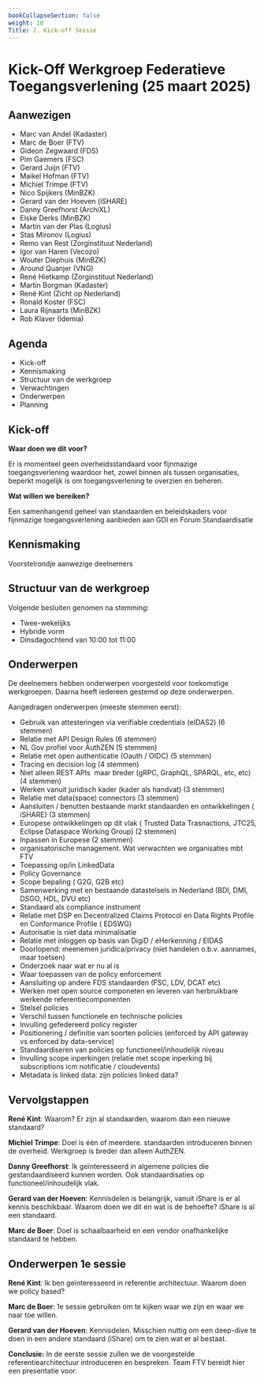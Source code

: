```yaml
---
bookCollapseSection: false
weight: 10
Title: 2. Kick-off Sessie
---
```


# Kick-Off Werkgroep Federatieve Toegangsverlening (25 maart 2025)

## Aanwezigen
- Marc van Andel (Kadaster)
- Marc de Boer (FTV)
- Gideon Zegwaard (FDS)
- Pim Gaemers (FSC)
- Gerard Juijn (FTV)
- Maikel Hofman (FTV)
- Michiel Trimpe (FTV)
- Nico Spijkers (MinBZK)
- Gerard van der Hoeven (iSHARE)
- Danny Greefhorst (ArchiXL)
- Elske Derks (MinBZK)
- Martin van der Plas (Logius)
- Stas Mironov (Logius)
- Remo van Rest (Zorginstituut Nederland)
- Igor van Haren (Vecozo)
- Wouter Diephuis (MinBZK)
- Around Quanjer (VNG)
- René Hietkamp (Zorginstituut Nederland)
- Martin Borgman (Kadaster)
- René Kint (Zicht op Nederland)
- Ronald Koster (FSC)
- Laura Rijnaarts (MinBZK)
- Rob Klaver (Idemia)

## Agenda
- Kick-off
- Kennismaking
- Structuur van de werkgroep
- Verwachtingen
- Onderwerpen
- Planning

## Kick-off

**Waar doen we dit voor?**

Er is momenteel geen overheidsstandaard voor fijnmazige toegangsverlening waardoor het, zowel binnen als tussen organisaties, beperkt mogelijk is om toegangsverlening te overzien en beheren.

**Wat willen we bereiken?**

Een samenhangend geheel van standaarden en beleidskaders voor fijnmazige toegangsverlening aanbieden aan GDI en Forum Standaardisatie

## Kennismaking
Voorstelrondje aanwezige deelnemers

## Structuur van de werkgroep

Volgende besluiten genomen na stemming:
- Twee-wekelijks
- Hybride vorm
- Dinsdagochtend van 10:00 tot 11:00

## Onderwerpen
De deelnemers hebben onderwerpen voorgesteld voor toekomstige werkgroepen. Daarna heeft iedereen gestemd op deze onderwerpen.

Aangedragen onderwerpen (meeste stemmen eerst):
- Gebruik van attesteringen via verifiable credentials (eIDAS2) (6 stemmen)
- Relatie met API Design Rules (6 stemmen)
- NL Gov profiel voor AuthZEN (5 stemmen)
- Relatie met open authenticatie (Oauth / OIDC) (5 stemmen)
- Tracing en decision log (4 stemmen)
- Niet alleen REST APIs  maar breder
(gRPC, GraphQL, SPARQL, etc, etc) (4 stemmen)
- Werken vanuit juridisch kader (kader als handvat) (3 stemmen)
- Relatie met data(space) connectors (3 stemmen)
- Aansluiten / benutten bestaande markt standaarden en ontwikkelingen ( iSHARE) (3 stemmen)
- Europese ontwikkelingen op dit vlak ( Trusted Data Trasnactions, JTC25, Eclipse Dataspace Working Group) (2 stemmen)
- Inpassen in Europese (2 stemmen)
- organisatorische management. Wat verwachten we organisaties mbt FTV
- Toepassing op/in LinkedData
- Policy Governance
- Scope bepaling ( G2G, G2B etc)
- Samenwerking met en bestaande datastelsels in Nederland (BDI, DMI, DSGO, HDL, DVU etc) 
- Standaard als compliance instrument
- Relatie met DSP en Decentralized Claims Protocol en Data Rights Profile en Conformance Profile ( EDSWG)
- Autorisatie is niet data minimalisatie
- Relatie met inloggen op basis van DigiD / eHerkenning / EIDAS
- Doorlopend: meenemen juridica/privacy (niet handelen o.b.v. aannames, maar toetsen)
- Onderzoek naar wat er nu al is
- Waar toepassen van de policy enforcement
- Aansluiting op andere FDS standaarden (FSC, LDV, DCAT etc)
- Werken met open source componeten en leveren van herbruikbare werkende referentiecomponenten
- Stelsel policies
- Verschil tussen functionele en technische policies
- Invulling gefedereerd policy register
- Positionering / definitie van soorten policies (enforced by API gateway vs enforced by data-service) 
- Standaardiseren van policies op functioneel/inhoudelijk niveau
- Invulling scope inperkingen (relatie met scope inperking bij subscriptions icm notificatie / cloudevents)
- Metadata is linked data: zijn policies linked data?

## Vervolgstappen

**René Kint**: Waarom? Er zijn al standaarden, waarom dan een nieuwe standaard?

**Michiel Trimpe**: Doel is één of meerdere. standaarden introduceren binnen de overheid. Werkgroep is breder dan alleen AuthZEN.

**Danny Greefhorst**: Ik geïnteresseerd in algemene policies die gestandaardiseerd kunnen worden. Ook standaardisaties op functioneel/inhoudelijk vlak.

**Gerard van der Hoeven**: Kennisdelen is belangrijk, vanuit iShare is er al kennis beschikbaar. Waarom doen we dit en wat is de behoefte? iShare is al een standaard.

**Marc de Boer**: Doel is schaalbaarheid en een vendor onafhankelijke standaard te hebben.

## Onderwerpen 1e sessie
**René Kint**: Ik ben geïnteresseerd in referentie architectuur.  Waarom doen we policy based?

**Marc de Boer**: 1e sessie gebruiken om te kijken waar we zijn en waar we naar toe willen.

**Gerard van der Hoeven**: Kennisdelen. Misschien nuttig om een deep-dive te doen in een andere standaard (iShare) om te zien wat er al bestaat.

**Conclusie:**
In de eerste sessie zullen we de voorgestelde referentiearchitectuur introduceren en bespreken. Team FTV bereidt hier een presentatie voor. 
